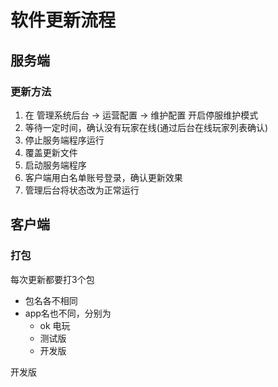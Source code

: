# 软件更新流程
## 服务端

### 更新方法

1. 在 管理系统后台 -> 运营配置 -> 维护配置 开启停服维护模式
2. 等待一定时间，确认没有玩家在线(通过后台在线玩家列表确认)
3. 停止服务端程序运行
4. 覆盖更新文件
5. 启动服务端程序
6. 客户端用白名单账号登录，确认更新效果
7. 管理后台将状态改为正常运行

## 客户端

### 打包

每次更新都要打3个包

- 包名各不相同
- app名也不同，分别为
  - ok 电玩
  - 测试版
  - 开发版

开发版

